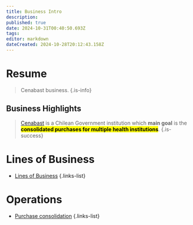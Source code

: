 ```yaml
---
title: Business Intro
description: 
published: true
date: 2024-10-31T00:40:50.693Z
tags: 
editor: markdown
dateCreated: 2024-10-28T20:12:43.158Z
---
```


# Resume
> Cenabast business.
{.is-info}


## Business Highlights


> [Cenabast](https://www.cenabast.cl) is a Chilean Government institution which **main goal** is the <mark> **consolidated purchases for multiple health institutions**</mark>. 
{.is-success}

# Lines of Business

- [Lines of Business](../Channels/lines-of-business)
{.links-list}

# Operations

- [Purchase consolidation](purchase-consolidation)
{.links-list}






